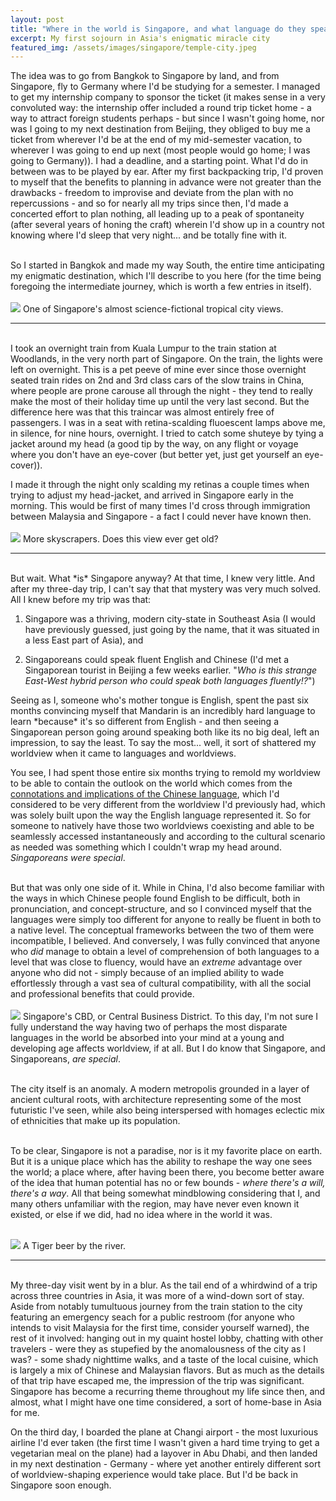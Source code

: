 ```yaml
---
layout: post
title: "Where in the world is Singapore, and what language do they speak?"
excerpt: My first sojourn in Asia's enigmatic miracle city
featured_img: /assets/images/singapore/temple-city.jpeg
---
```


The idea was to go from Bangkok to Singapore by land, and from Singapore, fly to Germany where I'd be studying for a semester. I managed to get my internship company to sponsor the ticket (it makes sense in a very convoluted way: the internship offer included a round trip ticket home - a way to attract foreign students perhaps - but since I wasn't going home, nor was I going to my next destination from Beijing, they obliged to buy me a ticket from wherever I'd be at the end of my mid-semester vacation, to wherever I was going to end up next (most people would go home; I was going to Germany)). I had a deadline, and a starting point. What I'd do in between was to be played by ear. After my first backpacking trip, I'd proven to myself that the benefits to planning in advance were not greater than the drawbacks - freedom to improvise and deviate from the plan with no repercussions - and so for nearly all my trips since then, I'd made a concerted effort to plan nothing, all leading up to a peak of spontaneity (after several years of honing the craft) wherein I'd show up in a country not knowing where I'd sleep that very night... and be totally fine with it.   
<br/>


So I started in Bangkok and made my way South, the entire time anticipating my enigmatic destination, which I'll describe to you here (for the time being foregoing the intermediate journey, which is worth a few entries in itself).   
<br/>
  <img src="/assets/images/singapore/modern-tropical.jpeg" class="in-post-img block mx-auto">
<span class="img-caption mb3">One of Singapore's almost science-fictional tropical city views.</span>
<hr class="hr2">
  
<br/>
I took an overnight train from Kuala Lumpur to the train station at Woodlands, in the very north part of Singapore. On the train, the lights were left on overnight. This is a pet peeve of mine ever since those overnight seated train rides on 2nd and 3rd class cars of the slow trains in China, where people are prone carouse all through the night - they tend to really make the most of their holiday time up until the very last second. But the difference here was that this traincar was almost entirely free of passengers. I was in a seat with retina-scalding fluoescent lamps above me, in silence, for nine hours, overnight. I tried to catch some shuteye by tying a jacket around my head (a good tip by the way, on any flight or voyage where you don't have an eye-cover (but better yet, just get yourself an eye-cover)).  
<br/>

I made it through the night only scalding my retinas a couple times when trying to adjust my head-jacket, and arrived in Singapore early in the morning. This would be first of many times I'd cross through immigration between Malaysia and Singapore - a fact I could never have known then.   
<br/>
  <img src="/assets/images/singapore/skyscrapers-1.jpeg" class="in-post-img block mx-auto">
<span class="img-caption mb3">More skyscrapers. Does this view ever get old?</span>
<hr class="hr2">
  
<br/>
But wait. What *is* Singapore anyway? At that time, I knew very little. And after my three-day trip, I can't say that that mystery was very much solved. All I knew before my trip was that:   
<ol>
<li><p>Singapore was a thriving, modern city-state in Southeast Asia (I would have previously guessed, just going by the name, that it was situated in a less East part of Asia), and </p></li>
<li><p>Singaporeans could speak fluent English and Chinese (I'd met a Singaporean tourist in Beijing a few weeks earlier. "<i>Who is this strange East-West hybrid person who could speak both languages fluently!?</i>")</p>
</li>    
</ol>
Seeing as I, someone who's mother tongue is English, spent the past six months convincing myself that Mandarin is an incredibly hard language to learn *because* it's so different from English - and then seeing a Singaporean person going around speaking both like its no big deal, left an impression, to say the least. To say the most... well, it sort of shattered my worldview when it came to languages and worldviews.    
<br/>

You see, I had spent those entire six months trying to remold my worldview to be able to contain the outlook on the world which comes from the <a href="/2020/06/25/mandarin-state-of-mind"> connotations and implications of the Chinese language</a>, which I'd considered to be very different from the worldview I'd previously had, which was solely built upon the way the English language represented it. So for someone to natively have those two worldviews coexisting and able to be seamlessly accessed instantaneously and according to the cultural scenario as needed was something which I couldn't wrap my head around. *Singaporeans were special*.     
<br/>

But that was only one side of it. While in China, I'd also become familiar with the ways in which Chinese people found English to be difficult, both in pronunciation, and concept-structure, and so I convinced myself that the languages were simply too different for anyone to really be fluent in both to a native level. The conceptual frameworks between the two of them were incompatible, I believed. And conversely, I was fully convinced that anyone who *did* manage to obtain a level of comprehension of both languages to a level that was close to fluency, would have an *extreme* advantage over anyone who did not - simply because of an implied ability to wade effortlessly through a vast sea of cultural compatibility, with all the social and professional benefits that could provide.    
<br/>
  <img src="/assets/images/singapore/cbd.jpeg" class="in-post-img block mx-auto">
<span class="img-caption mb3">Singapore's CBD, or Central Business District.</span>
To this day, I'm not sure I fully understand the way having two of perhaps the most disparate languages in the world be absorbed into your mind at a young and developing age affects worldview, if at all. But I do know that Singapore, and Singaporeans, *are special*.    
<br/>

The city itself is an anomaly. A modern metropolis grounded in a layer of ancient cultural roots, with architecture representing some of the most futuristic I've seen, while also being interspersed with homages eclectic mix of ethnicities that make up its population.    
<br/>

To be clear, Singapore is not a paradise, nor is it my favorite place on earth. But it is a unique place which has the ability to reshape the way one sees the world; a place where, after having been there, you become better aware of the idea that human potential has no or few bounds - *where there's a will, there's a way*. All that being somewhat mindblowing considering that I, and many others unfamiliar with the region, may have never even known it existed, or else if we did, had no idea where in the world it was.

<br/>
  <img src="/assets/images/singapore/first-trip/beer.jpg" class="in-post-img block mx-auto">
<span class="img-caption mb3">A Tiger beer by the river.</span>
<hr class="hr2">
  
<br/>
My three-day visit went by in a blur. As the tail end of a whirdwind of a trip across three countries in Asia, it was more of a wind-down sort of stay. Aside from notably tumultuous journey from the train station to the city featuring an emergency seach for a public restroom (for anyone who intends to visit Malaysia for the first time, consider yourself warned), the rest of it involved: hanging out in my quaint hostel lobby, chatting with other travelers - were they as stupefied by the anomalousness of the city as I was? - some shady nighttime walks, and a taste of the local cuisine, which is largely a mix of Chinese and Malaysian flavors. But as much as the details of that trip have escaped me, the impression of the trip was significant. Singapore has become a recurring theme throughout my life since then, and almost, what I might have one time considered, a sort of home-base in Asia for me.    
<br/>

On the third day, I boarded the plane at Changi airport - the most luxurious airline I'd ever taken (the first time I wasn't given a hard time trying to get a vegetarian meal on the plane) had a layover in Abu Dhabi, and then landed in my next destination - Germany - where yet another entirely different sort of worldview-shaping experience would take place. But I'd be back in Singapore soon enough.

